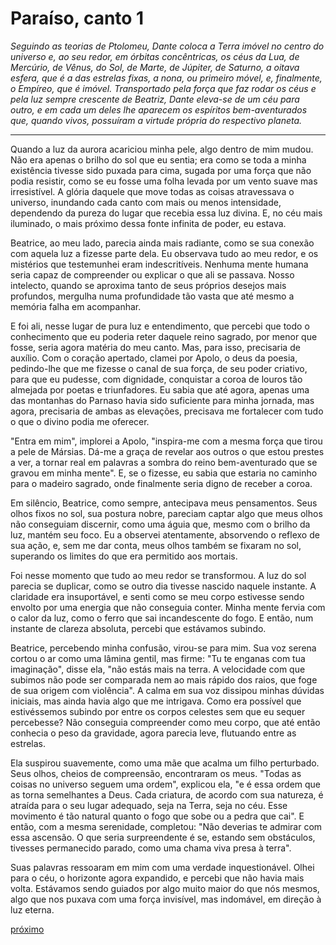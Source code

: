 # Paraíso, canto 1

_Seguindo as teorias de Ptolomeu, Dante coloca a Terra imóvel no centro do universo e, ao seu redor, em órbitas concêntricas, os céus da Lua, de Mercúrio, de Vênus, do Sol, de Marte, de Júpiter, de Saturno, a oitava esfera, que é a das estrelas fixas, a nona, ou primeiro móvel, e, finalmente, o Empíreo, que é imóvel. Transportado pela força que faz rodar os céus e pela luz sempre crescente de Beatriz, Dante eleva-se de um céu para outro, e em cada um deles lhe aparecem os espíritos bem-aventurados que, quando vivos, possuíram a virtude própria do respectivo planeta._

---

Quando a luz da aurora acariciou minha pele, algo dentro de mim mudou. Não era apenas o brilho do sol que eu sentia; era como se toda a minha existência tivesse sido puxada para cima, sugada por uma força que não podia resistir, como se eu fosse uma folha levada por um vento suave mas irresistível. A glória daquele que move todas as coisas atravessava o universo, inundando cada canto com mais ou menos intensidade, dependendo da pureza do lugar que recebia essa luz divina. E, no céu mais iluminado, o mais próximo dessa fonte infinita de poder, eu estava.

Beatrice, ao meu lado, parecia ainda mais radiante, como se sua conexão com aquela luz a fizesse parte dela. Eu observava tudo ao meu redor, e os mistérios que testemunhei eram indescritíveis. Nenhuma mente humana seria capaz de compreender ou explicar o que ali se passava. Nosso intelecto, quando se aproxima tanto de seus próprios desejos mais profundos, mergulha numa profundidade tão vasta que até mesmo a memória falha em acompanhar.

E foi ali, nesse lugar de pura luz e entendimento, que percebi que todo o conhecimento que eu poderia reter daquele reino sagrado, por menor que fosse, seria agora matéria do meu canto. Mas, para isso, precisaria de auxílio. Com o coração apertado, clamei por Apolo, o deus da poesia, pedindo-lhe que me fizesse o canal de sua força, de seu poder criativo, para que eu pudesse, com dignidade, conquistar a coroa de louros tão almejada por poetas e triunfadores. Eu sabia que até agora, apenas uma das montanhas do Parnaso havia sido suficiente para minha jornada, mas agora, precisaria de ambas as elevações, precisava me fortalecer com tudo o que o divino podia me oferecer.

"Entra em mim", implorei a Apolo, "inspira-me com a mesma força que tirou a pele de Mársias. Dá-me a graça de revelar aos outros o que estou prestes a ver, a tornar real em palavras a sombra do reino bem-aventurado que se gravou em minha mente". E, se o fizesse, eu sabia que estaria no caminho para o madeiro sagrado, onde finalmente seria digno de receber a coroa.

Em silêncio, Beatrice, como sempre, antecipava meus pensamentos. Seus olhos fixos no sol, sua postura nobre, pareciam captar algo que meus olhos não conseguiam discernir, como uma águia que, mesmo com o brilho da luz, mantém seu foco. Eu a observei atentamente, absorvendo o reflexo de sua ação, e, sem me dar conta, meus olhos também se fixaram no sol, superando os limites do que era permitido aos mortais.

Foi nesse momento que tudo ao meu redor se transformou. A luz do sol parecia se duplicar, como se outro dia tivesse nascido naquele instante. A claridade era insuportável, e senti como se meu corpo estivesse sendo envolto por uma energia que não conseguia conter. Minha mente fervia com o calor da luz, como o ferro que sai incandescente do fogo. E então, num instante de clareza absoluta, percebi que estávamos subindo.

Beatrice, percebendo minha confusão, virou-se para mim. Sua voz serena cortou o ar como uma lâmina gentil, mas firme: "Tu te enganas com tua imaginação", disse ela, "não estás mais na terra. A velocidade com que subimos não pode ser comparada nem ao mais rápido dos raios, que foge de sua origem com violência". A calma em sua voz dissipou minhas dúvidas iniciais, mas ainda havia algo que me intrigava. Como era possível que estivéssemos subindo por entre os corpos celestes sem que eu sequer percebesse? Não conseguia compreender como meu corpo, que até então conhecia o peso da gravidade, agora parecia leve, flutuando entre as estrelas.

Ela suspirou suavemente, como uma mãe que acalma um filho perturbado. Seus olhos, cheios de compreensão, encontraram os meus. "Todas as coisas no universo seguem uma ordem", explicou ela, "e é essa ordem que as torna semelhantes a Deus. Cada criatura, de acordo com sua natureza, é atraída para o seu lugar adequado, seja na Terra, seja no céu. Esse movimento é tão natural quanto o fogo que sobe ou a pedra que cai". E então, com a mesma serenidade, completou: "Não deverias te admirar com essa ascensão. O que seria surpreendente é se, estando sem obstáculos, tivesses permanecido parado, como uma chama viva presa à terra".

Suas palavras ressoaram em mim com uma verdade inquestionável. Olhei para o céu, o horizonte agora expandido, e percebi que não havia mais volta. Estávamos sendo guiados por algo muito maior do que nós mesmos, algo que nos puxava com uma força invisível, mas indomável, em direção à luz eterna.

[próximo](/c_paraiso/2/)